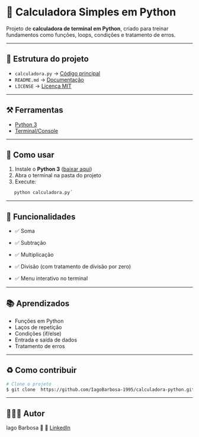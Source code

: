 # 🧮 Calculadora Simples em Python

Projeto de **calculadora de terminal em Python**, criado para treinar fundamentos como funções, loops, condições e tratamento de erros.

---

## 📂 Estrutura do projeto
- `calculadora.py` → [Código principal](https://github.com/IagoBarbosa-1995/calculadora-python/blob/main/calculadora.py)   
- `README.md` → [Documentação](https://github.com/IagoBarbosa-1995/calculadora-python/blob/main/README.md) 
- `LICENSE` → [Licença MIT](https://github.com/IagoBarbosa-1995/calculadora-python/blob/main/LICENSE) 

---

 
## ⚒️ Ferramentas
- [Python 3](https://www.python.org/) 
- [Terminal/Console](https://code.visualstudio.com/)

--- 
 ## 🚀 Como usar
1. Instale o **Python 3** ([baixar aqui](https://www.python.org/downloads/))  
2. Abra o terminal na pasta do projeto  
3. Execute:
```bash
   python calculadora.py´
   ````
---

## 📖 Funcionalidades


- ✅ Soma

- ✅ Subtração

- ✅ Multiplicação

- ✅ Divisão (com tratamento de divisão por zero)

- ✅ Menu interativo no terminal
---
## 📚 Aprendizados
- Funções em Python  
- Laços de repetição  
- Condições (if/else)  
- Entrada e saída de dados  
- Tratamento de erros

---

## ♻️ Como contribuir

```bash 
# Clone o projeto
$ git clone  https://github.com/IagoBarbosa-1995/calculadora-python.git
```
---

## 👨🏻‍💻 Autor

Iago Barbosa 🚀
🔗 [LinkedIn](www.linkedin.com/in/iago-barbosa-2429192bb)

